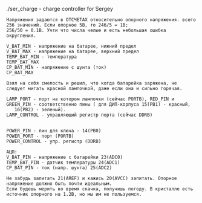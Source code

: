 ./ser_charge - charge controller for Sergey

	Напряжения задаются в ОТСЧЕТАХ относительно опорного напряжения. всего 256 значений. Если опорное 5В, то 246/5 = 1В;
	256/50 = 0.1В. Учти что числа челые и есть небольшая ошибка округления.

	V_BAT_MIN - напряжение на батарее, нижний предел   
	V_BAT_MAX - напряжение на батарее, верхний предел   
	TEMP_BAT_MIN - температура   
	TEMP_BAT_MAX   
	CP_BAT_MIN - напряжение с шунта (ток)   
	CP_BAT_MAX

	Взял на себя смелость и решил, что когда батарейка заряжена, не следует мигать красной лампочкой, даже если она и сильно горячая.

	LAMP_PORT - порт на котором лампочки (сейчас PORTB), RED_PIN и GREEN_PIN - соответственно пины ( для ДИП-корпуса 15(PB1) - красный,
	   16(PB2) - зеленый).
	LAMP_CONTROL - управляющий регистр порта (сейчас DDRB)


	POWER_PIN - пин для ключа - 14(PB0)
	POWER_PORT - порт (PORTB)   
	POWER_CONTROL - упр. регистр (DDRB)

	АЦП:
	V_BAT_PIN - напряжение с батарейки 23(ADC0)   
	TEMP_BAT_PIN - датчик температуры 24(ADC1)   
	CP_BAT_PIN - ток (напр. шунта) 25(ADC2)

	Не забудь запитать 21(AREF) и кажись 20(AVCC) запитать. Опорное напряжение должно быть почти идеальным. 
	Если будешь мерить во время скачка, получишь погоду. В кристалле есть источник опорного на 1.2В, но мы им не пользуемся.
